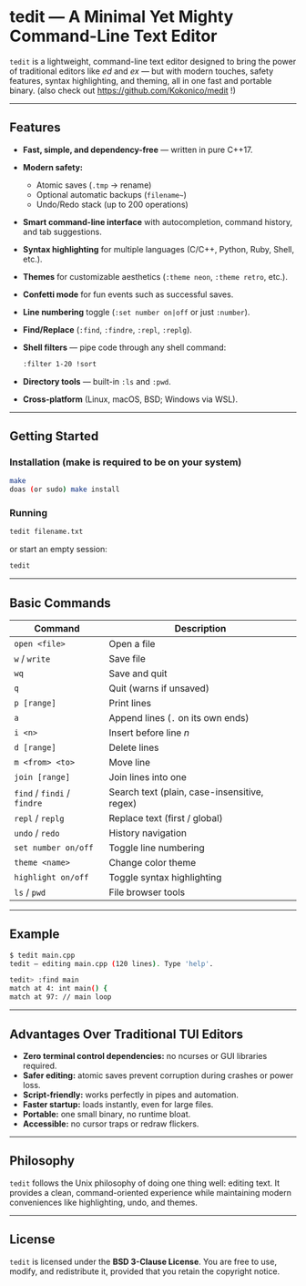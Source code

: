 # tedit — A Minimal Yet Mighty Command-Line Text Editor

`tedit` is a lightweight, command-line text editor designed to bring the power of traditional editors like *ed* and *ex* — but with modern touches, safety features, syntax highlighting, and theming, all in one fast and portable binary. (also check out https://github.com/Kokonico/medit !)

---

## Features

* **Fast, simple, and dependency-free** — written in pure C++17.
* **Modern safety:**

  * Atomic saves (`.tmp` → rename)
  * Optional automatic backups (`filename~`)
  * Undo/Redo stack (up to 200 operations)
* **Smart command-line interface** with autocompletion, command history, and tab suggestions.
* **Syntax highlighting** for multiple languages (C/C++, Python, Ruby, Shell, etc.).
* **Themes** for customizable aesthetics (`:theme neon`, `:theme retro`, etc.).
* **Confetti mode** for fun events such as successful saves.
* **Line numbering** toggle (`:set number on|off` or just `:number`).
* **Find/Replace** (`:find`, `:findre`, `:repl`, `:replg`).
* **Shell filters** — pipe code through any shell command:

  ```sh
  :filter 1-20 !sort
  ```
* **Directory tools** — built-in `:ls` and `:pwd`.
* **Cross-platform** (Linux, macOS, BSD; Windows via WSL).

---

## Getting Started

### Installation (make is required to be on your system)

```bash
make
doas (or sudo) make install
```

### Running

```bash
tedit filename.txt
```

or start an empty session:

```bash
tedit
```

---

## Basic Commands

| Command                     | Description                                  |
| --------------------------- | -------------------------------------------- |
| `open <file>`               | Open a file                                  |
| `w` / `write`               | Save file                                    |
| `wq`                        | Save and quit                                |
| `q`                         | Quit (warns if unsaved)                      |
| `p [range]`                 | Print lines                                  |
| `a`                         | Append lines (`.` on its own ends)           |
| `i <n>`                     | Insert before line *n*                       |
| `d [range]`                 | Delete lines                                 |
| `m <from> <to>`             | Move line                                    |
| `join [range]`              | Join lines into one                          |
| `find` / `findi` / `findre` | Search text (plain, case-insensitive, regex) |
| `repl` / `replg`            | Replace text (first / global)                |
| `undo` / `redo`             | History navigation                           |
| `set number on/off`         | Toggle line numbering                        |
| `theme <name>`              | Change color theme                           |
| `highlight on/off`          | Toggle syntax highlighting                   |
| `ls` / `pwd`                | File browser tools                           |

---

## Example

```bash
$ tedit main.cpp
tedit — editing main.cpp (120 lines). Type 'help'.

tedit> :find main
match at 4: int main() {
match at 97: // main loop
```

---

## Advantages Over Traditional TUI Editors

* **Zero terminal control dependencies:** no ncurses or GUI libraries required.
* **Safer editing:** atomic saves prevent corruption during crashes or power loss.
* **Script-friendly:** works perfectly in pipes and automation.
* **Faster startup:** loads instantly, even for large files.
* **Portable:** one small binary, no runtime bloat.
* **Accessible:** no cursor traps or redraw flickers.

---

## Philosophy

`tedit` follows the Unix philosophy of doing one thing well: editing text. It provides a clean, command-oriented experience while maintaining modern conveniences like highlighting, undo, and themes.

---

## License

`tedit` is licensed under the **BSD 3-Clause License**. You are free to use, modify, and redistribute it, provided that you retain the copyright notice.
